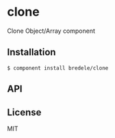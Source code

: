 
# clone

  Clone Object/Array component

## Installation

    $ component install bredele/clone

## API

   

## License

  MIT
